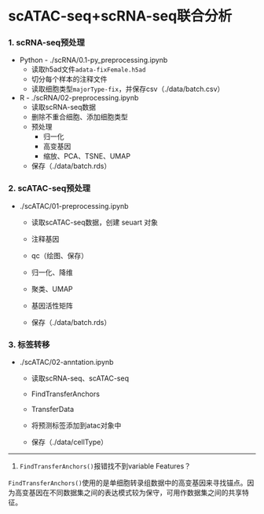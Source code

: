 # scATAC-seq+scRNA-seq联合分析

### 1. scRNA-seq预处理

- Python - ./scRNA/0.1-py_preprocessing.ipynb
  - 读取h5ad文件`adata-fixFemale.h5ad`
  - 切分每个样本的注释文件
  - 读取细胞类型`majorType-fix`，并保存csv（./data/batch.csv）
- R - ./scRNA/02-preprocessing.ipynb
  - 读取scRNA-seq数据
  - 删除不重合细胞、添加细胞类型
  - 预处理
    - 归一化
    - 高变基因
    - 缩放、PCA、TSNE、UMAP
  - 保存（./data/batch.rds）

### 2. scATAC-seq预处理

- ./scATAC/01-preprocessing.ipynb

  - 读取scATAC-seq数据，创建 seuart 对象

  - 注释基因

  - qc（绘图、保存）

  - 归一化、降维

  - 聚类、UMAP

  - 基因活性矩阵

  - 保存（./data/batch.rds）


### 3. 标签转移

- ./scATAC/02-anntation.ipynb

  - 读取scRNA-seq、scATAC-seq

  - FindTransferAnchors

  - TransferData

  - 将预测标签添加到atac对象中

  - 保存（./data/cellType）




---

1. `FindTransferAnchors()`报错找不到variable Features？

`FindTransferAnchors()`使用的是单细胞转录组数据中的高变基因来寻找锚点。因为高变基因在不同数据集之间的表达模式较为保守，可用作数据集之间的共享特征。

